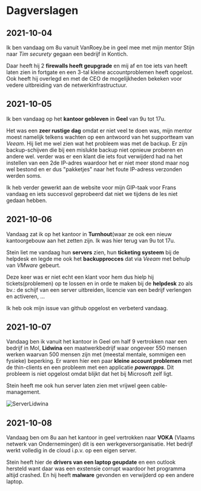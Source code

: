 # Dagverslagen

## 2021-10-04
Ik ben vandaag om 8u vanuit VanRoey.be in geel mee met mijn mentor Stijn naar _Tim securety_ gegaan een bedrijf in Kontich.

Daar heeft hij 2 __firewalls heeft geupgrade__ en mij af en toe iets van heeft laten zien in fortgate en een 3-tal kleine accountproblemen heeft opgelost. Ook heeft hij overlegd en met de CEO de mogelijkheden bekeken voor vedere uitbreiding van de netwerkinfrastructuur.

## 2021-10-05
Ik ben vandaag op het __kantoor gebleven__ in __Geel__ van 9u tot 17u.

Het was een __zeer rustige dag__ omdat er niet veel te doen was, mijn mentor moest namelijk telkens wachten op een antwoord van het supportteam van _Veeam_. Hij liet me wel zien wat het probleem was met de backup. Er zijn backup-schijven die bij een mislukte backup niet opnieuw proberen en andere wel. verder was er een klant die iets fout verwijderd had na het instellen van een 2de IP-adres waardoor het er niet meer stond maar nog wel bestond en er dus "pakketjes" naar het foute IP-adress verzonden werden soms.

Ik heb verder gewerkt aan de website voor mijn GIP-taak voor Frans vandaag en iets succesvol geprobeerd dat niet we tijdens de les niet gedaan hebben.

## 2021-10-06
Vandaag zat ik op het kantoor in __Turnhout__(waar ze ook een nieuw kantoorgebouw aan het zetten zijn. Ik was hier terug van 9u tot 17u.

Stein liet me vandaag hun __servers__ zien, hun __ticketing systeem__ bij de helpdesk en legde me ook het __backupprocces__ dat via *Veeam* met behulp van *VMware* gebeurt.

Deze keer was er niet echt een klant voor hem dus hielp hij tickets(problemen) op te lossen en in orde te maken bij de __helpdesk__ zo als bv.: de schijf van een server uitbreiden, licencie van een bedrijf verlengen en activeren, ...

Ik heb ook mijn issue van github opgelost en verbeterd vandaag.

## 2021-10-07
Vandaag ben ik vanuit het kantoor in Geel om half 9 vertrokken naar een bedrijf in Mol, __Lidwina__ een maatwerkbedrijf waar ongeveer 550 mensen werken waarvan 500 mensen zijn met (meestal mentale, sommigen een fysieke) beperking. Er waren hier een paar __kleine account problemen__ met de thin-clients en een probleem met een applicatie __*powerapps*__. Dit probleem is niet opgelost omdat blijkt dat het bij Microsoft zelf ligt.

Stein heeft me ook hun server laten zien met vrijwel geen cable-management.

![ServerLidwina](()serverLidwina.jpg)
## 2021-10-08
Vandaag ben om 8u aan het kantoor in geel vertrokken naar __VOKA__ (Vlaams netwerk van Ondernemingen) dit is een werkgeversorganisatie. Het bedrijf werkt volledig in de cloud i.p.v. op een eigen server.

Stein heeft hier de __drivers van een laptop geupdate__ en een outlook hersteld want daar was een exstensie corrupt waardoor het programma altijd crashed. En hij heeft __malware__ gevonden en verwijderd op een andere laptop.
